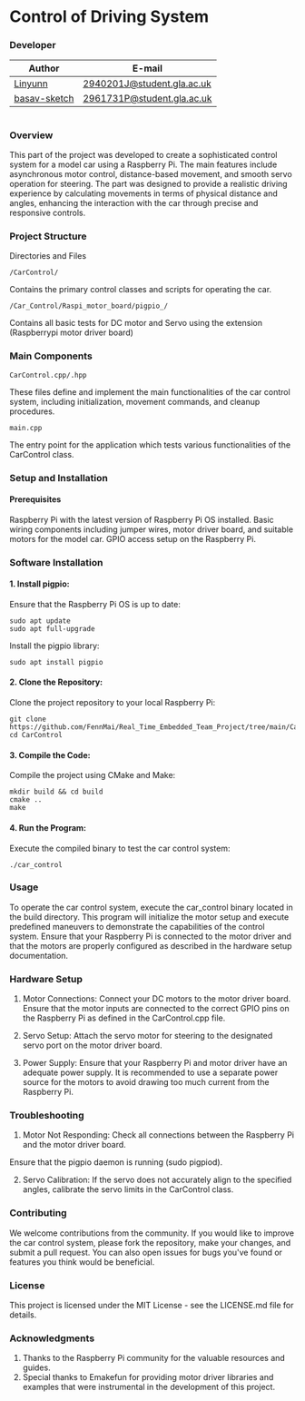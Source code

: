 # Control of Driving System

### Developer 
| Author | E-mail |
| ------ | ----- |
| [Linyunn](https://github.com/Linyunn) | 2940201J@student.gla.ac.uk |
| [basav-sketch](https://github.com/basav-sketch) | 2961731P@student.gla.ac.uk |
# 

### Overview
This part of the project was developed to create a sophisticated control system for a model car using a Raspberry Pi. The main features include asynchronous motor control, distance-based movement, and smooth servo operation for steering. The part was designed to provide a realistic driving experience by calculating movements in terms of physical distance and angles, enhancing the interaction with the car through precise and responsive controls.

### Project Structure
Directories and Files
```
/CarControl/
```
Contains the primary control classes and scripts for operating the car.
```
/Car_Control/Raspi_motor_board/pigpio_/
```
Contains all basic tests for DC motor and Servo using the extension (Raspberrypi motor driver board) 

### Main Components
```
CarControl.cpp/.hpp
```
These files define and implement the main functionalities of the car control system, including initialization, movement commands, and cleanup procedures.
```
main.cpp
```
The entry point for the application which tests various functionalities of the CarControl class.

### Setup and Installation
#### Prerequisites
Raspberry Pi with the latest version of Raspberry Pi OS installed.
Basic wiring components including jumper wires, motor driver board, and suitable motors for the model car.
GPIO access setup on the Raspberry Pi.

### Software Installation
#### 1. Install pigpio:
Ensure that the Raspberry Pi OS is up to date:
```
sudo apt update
sudo apt full-upgrade
```
Install the pigpio library:
```
sudo apt install pigpio
```
#### 2. Clone the Repository:
Clone the project repository to your local Raspberry Pi:
```
git clone https://github.com/FennMai/Real_Time_Embedded_Team_Project/tree/main/Car_Control
cd CarControl
```
#### 3. Compile the Code:
Compile the project using CMake and Make:
```
mkdir build && cd build
cmake ..
make
```
#### 4. Run the Program:
Execute the compiled binary to test the car control system:
```
./car_control
```

### Usage
To operate the car control system, execute the car_control binary located in the build directory. This program will initialize the motor setup and execute predefined maneuvers to demonstrate the capabilities of the control system. Ensure that your Raspberry Pi is connected to the motor driver and that the motors are properly configured as described in the hardware setup documentation.

### Hardware Setup
1. Motor Connections:
Connect your DC motors to the motor driver board. Ensure that the motor inputs are connected to the correct GPIO pins on the Raspberry Pi as defined in the CarControl.cpp file.

2. Servo Setup:
Attach the servo motor for steering to the designated servo port on the motor driver board.

3. Power Supply:
Ensure that your Raspberry Pi and motor driver have an adequate power supply. It is recommended to use a separate power source for the motors to avoid drawing too much current from the Raspberry Pi.

### Troubleshooting
1. Motor Not Responding:
Check all connections between the Raspberry Pi and the motor driver board.

Ensure that the pigpio daemon is running (sudo pigpiod).

2. Servo Calibration:
If the servo does not accurately align to the specified angles, calibrate the servo limits in the CarControl class.

### Contributing
We welcome contributions from the community. If you would like to improve the car control system, please fork the repository, make your changes, and submit a pull request. You can also open issues for bugs you've found or features you think would be beneficial.

### License
This project is licensed under the MIT License - see the LICENSE.md file for details.

### Acknowledgments
1. Thanks to the Raspberry Pi community for the valuable resources and guides.
2. Special thanks to Emakefun for providing motor driver libraries and examples that were instrumental in the development of this project.
